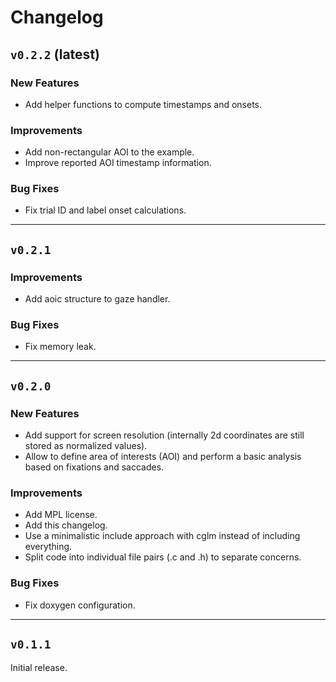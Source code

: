 # Changelog

## `v0.2.2` (latest)

### New Features

* Add helper functions to compute timestamps and onsets.

### Improvements

* Add non-rectangular AOI to the example.
* Improve reported AOI timestamp information.

### Bug Fixes

* Fix trial ID and label onset calculations.


-------------------
## `v0.2.1`

### Improvements

* Add aoic structure to gaze handler.

### Bug Fixes

* Fix memory leak.


-------------------
## `v0.2.0`

### New Features

* Add support for screen resolution (internally 2d coordinates are still stored
  as normalized values).
* Allow to define area of interests (AOI) and perform a basic analysis based on
  fixations and saccades.

### Improvements

* Add MPL license.
* Add this changelog.
* Use a minimalistic include approach with cglm instead of including everything.
* Split code into individual file pairs (.c and .h) to separate concerns.

### Bug Fixes
* Fix doxygen configuration.


-------------------
## `v0.1.1`

Initial release.

